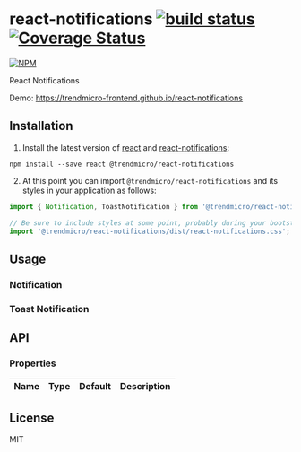 # react-notifications [![build status](https://travis-ci.org/trendmicro-frontend/react-notifications.svg?branch=master)](https://travis-ci.org/trendmicro-frontend/react-notifications) [![Coverage Status](https://coveralls.io/repos/github/trendmicro-frontend/react-notifications/badge.svg?branch=master)](https://coveralls.io/github/trendmicro-frontend/react-notifications?branch=master)

[![NPM](https://nodei.co/npm/@trendmicro/react-notifications.png?downloads=true&stars=true)](https://nodei.co/npm/@trendmicro/react-notifications/)

React Notifications

Demo: https://trendmicro-frontend.github.io/react-notifications

## Installation

1. Install the latest version of [react](https://github.com/facebook/react) and [react-notifications](https://github.com/trendmicro-frontend/react-notifications):

  ```
  npm install --save react @trendmicro/react-notifications
  ```

2. At this point you can import `@trendmicro/react-notifications` and its styles in your application as follows:

  ```js
  import { Notification, ToastNotification } from '@trendmicro/react-notifications';

  // Be sure to include styles at some point, probably during your bootstraping
  import '@trendmicro/react-notifications/dist/react-notifications.css';
  ```

## Usage

### Notification

### Toast Notification

## API

### Properties

Name | Type | Default | Description 
:--- | :--- | :------ | :----------

## License

MIT
